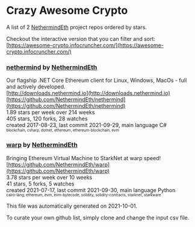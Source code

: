 # Crazy Awesome Crypto
A list of 2 [NethermindEth](https://github.com/NethermindEth) project repos ordered by stars.  

Checkout the interactive version that you can filter and sort: 
[https://awesome-crypto.infocruncher.com/](https://awesome-crypto.infocruncher.com/)  


### [nethermind](https://github.com/NethermindEth/nethermind) by [NethermindEth](https://github.com/NethermindEth)  
Our flagship .NET Core Ethereum client for Linux, Windows, MacOs - full and actively developed.  
[http://downloads.nethermind.io](http://downloads.nethermind.io)  
[https://github.com/NethermindEth/nethermind](https://github.com/NethermindEth/nethermind)  
1.89 stars per week over 214 weeks  
405 stars, 120 forks, 28 watches  
created 2017-08-23, last commit 2021-09-29, main language C#  
<sub><sup>blockchain, csharp, dotnet, ethereum, ethereum-blockchain, evm</sup></sub>


### [warp](https://github.com/NethermindEth/warp) by [NethermindEth](https://github.com/NethermindEth)  
Bringing Ethereum Virtual Machine to StarkNet at warp speed!   
[https://github.com/NethermindEth/warp](https://github.com/NethermindEth/warp)  
3.78 stars per week over 10 weeks  
41 stars, 5 forks, 5 watches  
created 2021-07-17, last commit 2021-09-30, main language Python  
<sub><sup>cairo-lang, ethereum, evm, evm-bytecode, solidity, solidity-contracts, starknet, starkware</sup></sub>


This file was automatically generated on 2021-10-01.  

To curate your own github list, simply clone and change the input csv file.  